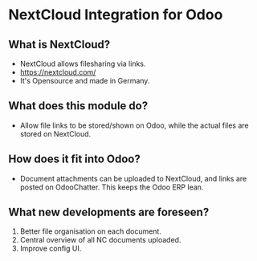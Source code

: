 # NextCloud Integration for Odoo

## What is NextCloud?

- NextCloud allows filesharing via links.
- https://nextcloud.com/
- It's Opensource and made in Germany.


## What does this module do?

- Allow file links to be stored/shown on Odoo, while the actual files are stored on NextCloud.

## How does it fit into Odoo?

- Document attachments can be uploaded to NextCloud, and links are posted on OdooChatter. This keeps the Odoo ERP lean.

## What new developments are foreseen?

1. Better file organisation on each document.
2. Central overview of all NC documents uploaded.
3. Improve config UI.
